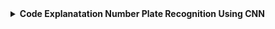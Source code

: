 
<details>
  <summary><b>Code Explanatation Number Plate Recognition Using CNN</b></summary>
  <code>pyresparser</code> is a simple resume parser used for extracting information from resumes. pyresparser work with <code>spacy</code>. But now it don't work properly in <code>spacy latest version.</code> It's work better in <code>spacy==2.3.8</code> When we run pyresparser in <code>spacy</code>latest version show <code>config.cfg</code> problem. To solve this problem <code>create virtual environment.</code> 

  
  ## Import Libraries: </br>
  ```python
import os
import cv2
import numpy as np
import tensorflow as tf
from tensorflow.keras.layers import Flatten, Dense
from tensorflow.keras.models import Model
from tensorflow.keras.applications.vgg16 import VGG16
from tensorflow.keras.applications.vgg19 import VGG19
from tensorflow.keras.applications.mobilenet_v2 import MobileNetV2
from tensorflow.keras.optimizers import Adam
import xml.etree.ElementTree as ET
```
### Library Explanatation: </br>
 - <code>import os:</code> This library provides a way to interact with the operating system and access file paths and directories.
 - <code>import cv2:</code> This is the OpenCV library used for image processing and computer vision tasks.
 - <code>import numpy as np:</code> This imports the NumPy library for scientific computing and arrays.
 - <code>import tensorflow as tf:</code> This imports the TensorFlow library for machine learning and deep learning tasks.
 - <code>from tensorflow.keras.layers import Flatten, Dense:</code> This imports the Flatten and Dense layers from Keras, which are used to build neural networks.
 - <code>from tensorflow.keras.models import Model:</code> This imports the Model class from Keras, which is used to create a deep learning model.
 - <code>from tensorflow.keras.applications.vgg16 import VGG16:</code> This imports the pre-trained VGG16 model from Keras, which is a convolutional neural network commonly used for image classification tasks.
 - <code>from tensorflow.keras.applications.vgg19 import VGG19:</code> This imports the pre-trained VGG19 model from Keras, which is similar to VGG16 but has more layers.
 - <code>from tensorflow.keras.applications.mobilenet_v2 import MobileNetV2:</code> This imports the pre-trained MobileNetV2 model from Keras, which is a lightweight convolutional neural network commonly used for mobile and embedded devices.
 - <code>from tensorflow.keras.optimizers import Adam:</code> This imports the Adam optimizer from Keras, which is an algorithm used to optimize the weights of a neural network during training.
 - <code>import xml.etree.ElementTree as ET:</code> This imports the ElementTree library for parsing XML files.
 
 
  ## Define Input Shape & Batch Size: </br>
```python
input_shape = (224, 224, 3)
batch_size = 32
```
### Code Explanatation: </br>
 - <strong>input_shape: </strong> This is a tuple that specifies the dimensions of the input images.In this case, the input images will have a width and height of 224 pixels and three color channels (red, green, and blue).
 -  <strong>batch_size: </strong> It is specifies the number of samples that will be fed into the model at once during training. In this case, the model will process 32 images at a time. 


  ## Define Base Model: </br>
```python
base_model = VGG16(input_shape=input_shape, include_top=False, weights='imagenet')
```
### Code Explanatation: </br>
This line of code creates a VGG16 model instance called base_model.
 - <strong> input_shape=input_shape: </strong> This parameter specifies the shape of the input data to the model.
 - <strong> weights='imagenet: </strong> TThis parameter specifies the pre-trained weights to use for the model.

  ## Custom Layer to the Pre-trained Model: </br>
```python
x = base_model.output
x = Flatten()(x)
x = Dense(4, activation='linear')(x)
model = Model(inputs=base_model.input, outputs=x)
```
### Code Explanatation: </br>
This code adds custom layers to the pre-trained model.
 - <strong> x = base_model.output: </strong> This line sets x to the output of the pre-trained VGG16 model, which is the last layer before the fully connected layers.
 - <strong> x = Flatten()(x): </strong> This line adds a Flatten layer to the model.
 - <strong> x = Dense(4, activation='linear')(x): </strong> This line adds a Dense layer to the model with 4 units and a linear activation function.
 - <strong> model = Model(inputs=base_model.input, outputs=x): </strong> This line creates a new model. This creates a new model that combines the pre-trained VGG16 model with our custom fully connected layers to perform object detection.
 


  ## Training configuration for the model: </br>
```python
optimizer = tf.keras.optimizers.Adam(learning_rate=0.0001)
model.compile(loss='mse', optimizer=optimizer, metrics=['accuracy'])
```
### Code Explanatation: </br>
This code sets up the optimizer, loss function, and evaluation metric for the model, preparing it for training.
 - <strong> optimizer = tf.keras.optimizers.Adam(learning_rate=0.0001): </strong> This line creates an instance of the Adam optimizer with a learning rate of 0.0001. The optimizer is used during training to adjust the weights of the model in order to minimize the loss function.
 - <strong> model.compile(loss='mse', optimizer=optimizer, metrics=['accuracy']): </strong> This line <code>loss='mse'</code> specifies that we will use mean squared error as the loss function during training, which measures the difference between the predicted output and the true output. <code>optimizer=optimizer</code> specifies that we will use the Adam optimizer instance created in the previous line. <code>metrics=['accuracy']</code> specifies that we will track the accuracy metric during training.
 


## Save the best model: </br>
```python
save_vgg16_model = tf.keras.callbacks.ModelCheckpoint(
    "/content/drive/MyDrive/Colab Notebooks/Number-Plate-Recognition-Model/vgg16model.h5", 
    monitor='accuracy', 
    save_best_only=True, 
    verbose=1
)
```
### Code Explanatation: </br>
This code snippet creates a callback function using the tf.keras.callbacks.ModelCheckpoint class that saves the best-performing model during the training process. "/content/drive/MyDrive/Colab Notebooks/Number-Plate-Recognition-Model/vgg16model.h5": This parameter specifies the path where the model weights will be saved.

 - <strong> monitor='accuracy: </strong> This tells the function to monitor the model's accuracy during training.
 - <strong> save_best_only=True: </strong> This parameter ensures that only the best model (based on the monitored metric) will be saved. If set to False, the function will save the model after every epoch.
 - <strong> verbose=1: </strong> This parameter sets the verbosity level of the output messages during training. A value of 1 means that progress updates will be printed to the console.

## Directory Path: </br>
```python
training_directory = '/content/drive/MyDrive/Colab Notebooks/Number-Palte-Dataset/train'
validation_directory = '/content/drive/MyDrive/Colab Notebooks/Number-Palte-Dataset/valid'
```
### Code Explanatation: </br>
These are the directory paths for the training and validation datasets used in this project.


 
 
</details>
